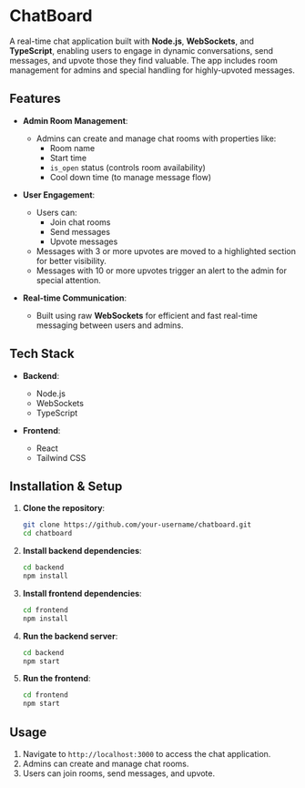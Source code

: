 # ChatBoard

A real-time chat application built with **Node.js**, **WebSockets**, and **TypeScript**, enabling users to engage in dynamic conversations, send messages, and upvote those they find valuable. The app includes room management for admins and special handling for highly-upvoted messages.

## Features

- **Admin Room Management**: 
  - Admins can create and manage chat rooms with properties like:
    - Room name
    - Start time
    - `is_open` status (controls room availability)
    - Cool down time (to manage message flow)
  
- **User Engagement**:
  - Users can:
    - Join chat rooms
    - Send messages
    - Upvote messages
  - Messages with 3 or more upvotes are moved to a highlighted section for better visibility.
  - Messages with 10 or more upvotes trigger an alert to the admin for special attention.

- **Real-time Communication**:
  - Built using raw **WebSockets** for efficient and fast real-time messaging between users and admins.

## Tech Stack

- **Backend**: 
  - Node.js
  - WebSockets
  - TypeScript

- **Frontend**: 
  - React
  - Tailwind CSS

## Installation & Setup

1. **Clone the repository**:
    ```bash
    git clone https://github.com/your-username/chatboard.git
    cd chatboard
    ```

2. **Install backend dependencies**:
    ```bash
    cd backend
    npm install
    ```

3. **Install frontend dependencies**:
    ```bash
    cd frontend
    npm install
    ```

4. **Run the backend server**:
    ```bash
    cd backend
    npm start
    ```

5. **Run the frontend**:
    ```bash
    cd frontend
    npm start
    ```

## Usage

1. Navigate to `http://localhost:3000` to access the chat application.
2. Admins can create and manage chat rooms.
3. Users can join rooms, send messages, and upvote.


